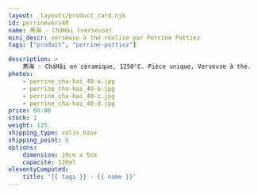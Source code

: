 ```yaml
---
layout: _layouts/product_card.njk
id: perrinevers40
name: 茶海 - CháHǎi (verseuse)
mini_descr: verseuse à thé réalisé par Perrine Pottiez
tags: ["produit", "perrine-pottiez"]

description: >
    茶海 - CháHǎi en céramique, 1250°C. Pièce unique. Verseuse à thé.
photos:
    - perrine_cha-hai_40-a.jpg
    - perrine_cha-hai_40-b.jpg
    - perrine_cha-hai_40-c.jpg
    - perrine_cha-hai_40-d.jpg
price: 60.00
stock: 1
weight: 125
shipping_type: colis_base
shipping_point: 5
options:
    dimension: 10cm x 5cm
    capacité: 120ml
eleventyComputed:
    title: '{{ tags }} - {{ name }}'
---
```

